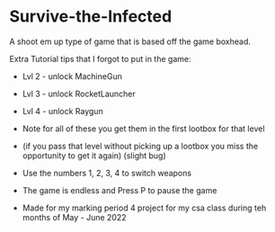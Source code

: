 # Survive-the-Infected
A shoot em up type of game that is based off the game boxhead.

Extra Tutorial tips that I forgot to put in the game:

- Lvl 2 - unlock MachineGun
- Lvl 3 - unlock RocketLauncher
- Lvl 4 - unlock Raygun
- Note for all of these you get them in the first lootbox for that level 
- (if you pass that level without picking up a lootbox you miss the opportunity to get it again) (slight bug)

- Use the numbers 1, 2, 3, 4 to switch weapons
- The game is endless and Press P to pause the game

- Made for my marking period 4 project for my csa class during teh months of May - June 2022
